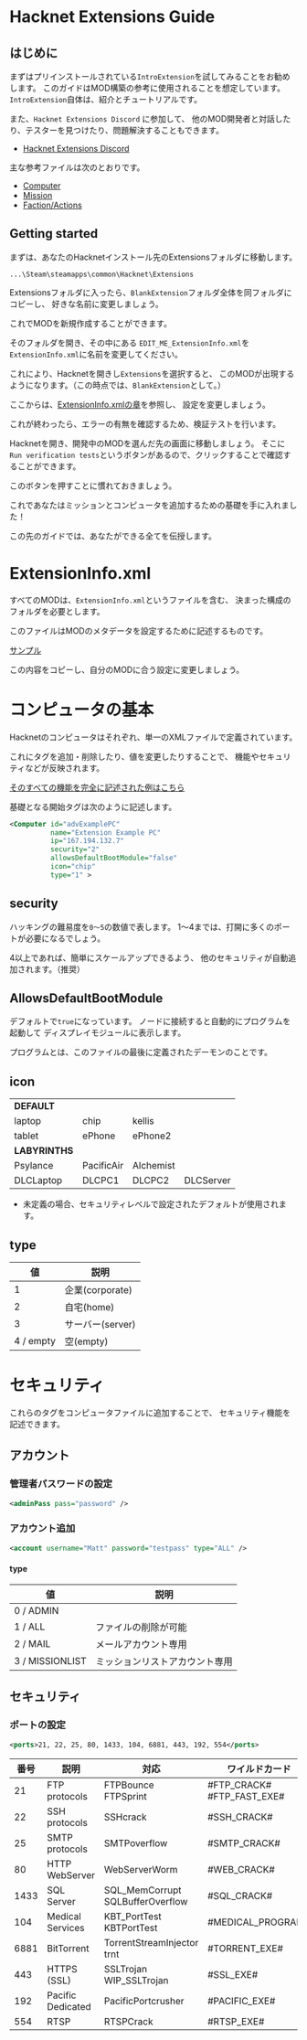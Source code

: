 # Hacknet Extensions Guide

## はじめに

まずはプリインストールされている`IntroExtension`を試してみることをお勧めします。
このガイドはMOD構築の参考に使用されることを想定しています。
`IntroExtension`自体は、紹介とチュートリアルです。

また、`Hacknet Extensions Discord` に参加して、
他のMOD開発者と対話したり、テスターを見つけたり、問題解決することもできます。

- [Hacknet Extensions Discord](https://discord.gg/7cHhVT9)

主な参考ファイルは次のとおりです。

- [Computer](https://pastebin.com/NwtgTdPW)
- [Mission](https://pastebin.com/WtFLbQvH)
- [Faction/Actions](https://pastebin.com/n3i1faEe)

## Getting started

まずは、あなたのHacknetインストール先のExtensionsフォルダに移動します。

```
...\Steam\steamapps\common\Hacknet\Extensions
```

Extensionsフォルダに入ったら、`BlankExtension`フォルダ全体を同フォルダにコピーし、
好きな名前に変更しましょう。

これでMODを新規作成することができます。

そのフォルダを開き、その中にある
`EDIT_ME_ExtensionInfo.xml`を`ExtensionInfo.xml`に名前を変更してください。

これにより、Hacknetを開きし`Extensions`を選択すると、
このMODが出現するようになります。（この時点では、`BlankExtension`として。）

ここからは、[ExtensionInfo.xmlの章](#extensioninfoxml)を参照し、
設定を変更しましょう。

これが終わったら、エラーの有無を確認するため、検証テストを行います。

Hacknetを開き、開発中のMODを選んだ先の画面に移動しましょう。
そこに`Run verification tests`というボタンがあるので、クリックすることで確認することができます。

このボタンを押すことに慣れておきましょう。

これであなたはミッションとコンピュータを追加するための基礎を手に入れました！

この先のガイドでは、あなたができる全てを伝授します。

# ExtensionInfo.xml

すべてのMODは、`ExtensionInfo.xml`というファイルを含む、
決まった構成のフォルダを必要とします。

このファイルはMODのメタデータを設定するために記述するものです。

[サンプル](https://pastebin.com/6fc1fpJn)

この内容をコピーし、自分のMODに合う設定に変更しましょう。

# コンピュータの基本

Hacknetのコンピュータはそれぞれ、単一のXMLファイルで定義されています。

これにタグを追加・削除したり、値を変更したりすることで、
機能やセキュリティなどが反映されます。

[そのすべての機能を完全に記述された例はこちら](https://pastebin.com/NwtgTdPW)

基礎となる開始タグは次のように記述します。

```xml
<Computer id="advExamplePC" 
          name="Extension Example PC" 
          ip="167.194.132.7"
          security="2"
          allowsDefaultBootModule="false"
          icon="chip" 
          type="1" > 
```

## security

ハッキングの難易度を`0～5`の数値で表します。
1～4までは、打開に多くのポートが必要になるでしょう。

4以上であれば、簡単にスケールアップできるよう、
他のセキュリティが自動追加されます。（推奨）

## AllowsDefaultBootModule

デフォルトで`true`になっています。
ノードに接続すると自動的にプログラムを起動して
ディスプレイモジュールに表示します。

プログラムとは、このファイルの最後に定義されたデーモンのことです。

## icon

|||||
|-|-|-|-|
|**DEFAULT**||||
|laptop|chip|kellis||
|tablet|ePhone|ePhone2||
|**LABYRINTHS**||||
|Psylance|PacificAir|Alchemist||
|DLCLaptop|DLCPC1|DLCPC2|DLCServer|

- 未定義の場合、セキュリティレベルで設定されたデフォルトが使用されます。

## type

|値|説明|
|-|-|
|1|企業(corporate)|
|2|自宅(home)|
|3|サーバー(server)|
|4 / empty|空(empty)|

# セキュリティ

これらのタグをコンピュータファイルに追加することで、
セキュリティ機能を記述できます。

## アカウント

### 管理者パスワードの設定

```xml
<adminPass pass="password" />
```

### アカウント追加

```xml
<account username="Matt" password="testpass" type="ALL" />
```

#### type

|値|説明|
|-|-|
|0 / ADMIN||
|1 / ALL|ファイルの削除が可能|
|2 / MAIL|メールアカウント専用|
|3 / MISSIONLIST|ミッションリストアカウント専用|

## セキュリティ

### ポートの設定

```xml
<ports>21, 22, 25, 80, 1433, 104, 6881, 443, 192, 554</ports>
```

|番号|説明|対応|ワイルドカード|
|-|-|-|-|
|21|FTP protocols|FTPBounce<br/>FTPSprint|#FTP_CRACK#<br/>#FTP_FAST_EXE#|
|22|SSH protocols|SSHcrack|#SSH_CRACK#|
|25|SMTP protocols|SMTPoverflow|#SMTP_CRACK#|
|80|HTTP WebServer|WebServerWorm|#WEB_CRACK#|
|1433|SQL Server|SQL_MemCorrupt<br/>SQLBufferOverflow|#SQL_CRACK#|
|104|Medical Services|KBT_PortTest<br/>KBTPortTest|#MEDICAL_PROGRAM#|
|6881|BitTorrent|TorrentStreamInjector<br/>trnt|#TORRENT_EXE#|
|443|HTTPS (SSL)|SSLTrojan<br/>WIP_SSLTrojan|#SSL_EXE#|
|192|Pacific Dedicated|PacificPortcrusher|#PACIFIC_EXE#|
|554|RTSP|RTSPCrack|#RTSP_EXE#|














